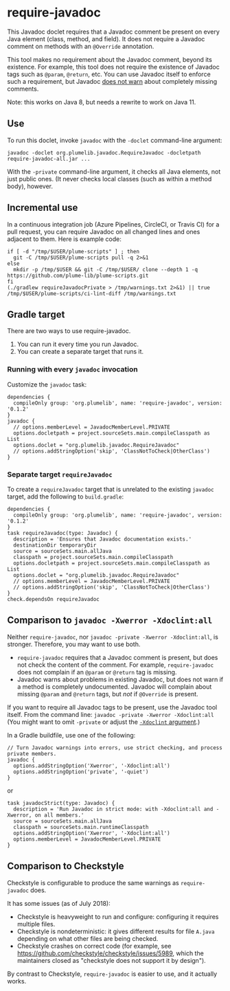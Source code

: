 # require-javadoc

This Javadoc doclet requires that a Javadoc comment be present on
every Java element (class, method, and field).
It does not require a Javadoc comment on methods with an `@Override` annotation.

This tool makes no requirement about the Javadoc comment, beyond its existence.
For example, this tool does not require the existence
of Javadoc tags such as `@param`, `@return`, etc.
You can use Javadoc itself to enforce such a requirement,
but Javadoc [does not warn](#comparison-to-javadoc--xwerror--xdoclintall)
about completely missing comments.

Note: this works on Java 8, but needs a rewrite to work on Java 11.


## Use

To run this doclet, invoke `javadoc` with the `-doclet` command-line argument:

```
javadoc -doclet org.plumelib.javadoc.RequireJavadoc -docletpath require-javadoc-all.jar ...
```

With the `-private` command-line argument, it checks all Java elements, not just public ones.
(It never checks local classes (such as within a method body), however.


## Incremental use

In a continuous integration job (Azure Pipelines, CircleCI, or Travis CI)
for a pull request, you can require Javadoc on all changed lines and ones
adjacent to them.  Here is example code:

```
if [ -d "/tmp/$USER/plume-scripts" ] ; then
  git -C /tmp/$USER/plume-scripts pull -q 2>&1
else
  mkdir -p /tmp/$USER && git -C /tmp/$USER/ clone --depth 1 -q https://github.com/plume-lib/plume-scripts.git
fi
(./gradlew requireJavadocPrivate > /tmp/warnings.txt 2>&1) || true
/tmp/$USER/plume-scripts/ci-lint-diff /tmp/warnings.txt
```


## Gradle target

There are two ways to use require-javadoc.
1. You can run it every time you run Javadoc.
2. You can create a separate target that runs it.

### Running with every `javadoc` invocation

Customize the `javadoc` task:

```
dependencies {
  compileOnly group: 'org.plumelib', name: 'require-javadoc', version: '0.1.2'
}
javadoc {
  // options.memberLevel = JavadocMemberLevel.PRIVATE
  options.docletpath = project.sourceSets.main.compileClasspath as List
  options.doclet = "org.plumelib.javadoc.RequireJavadoc"
  // options.addStringOption('skip', 'ClassNotToCheck|OtherClass')
}
```

### Separate target `requireJavadoc`

To create a `requireJavadoc` target that is unrelated to the existing
`javadoc` target, add the following to `build.gradle`:

```
dependencies {
  compileOnly group: 'org.plumelib', name: 'require-javadoc', version: '0.1.2'
}
task requireJavadoc(type: Javadoc) {
  description = 'Ensures that Javadoc documentation exists.'
  destinationDir temporaryDir
  source = sourceSets.main.allJava
  classpath = project.sourceSets.main.compileClasspath
  options.docletpath = project.sourceSets.main.compileClasspath as List
  options.doclet = "org.plumelib.javadoc.RequireJavadoc"
  // options.memberLevel = JavadocMemberLevel.PRIVATE
  // options.addStringOption('skip', 'ClassNotToCheck|OtherClass')
}
check.dependsOn requireJavadoc
```


## Comparison to `javadoc -Xwerror -Xdoclint:all`

Neither `require-javadoc`, nor `javadoc -private -Xwerror -Xdoclint:all`, is stronger.
Therefore, you may want to use both.

 * `require-javadoc` requires that a Javadoc comment is present, but does not check the content of the comment.
   For example, `require-javadoc` does not complain if an `@param` or `@return` tag is missing.
 * Javadoc warns about problems in existing Javadoc, but does not warn if a method is completely undocumented.
   Javadoc will complain about missing `@param` and `@return` tags, but *not* if `@Override` is present.

If you want to require all Javadoc tags to be present, use the Javadoc tool itself.
From the command line:
```javadoc -private -Xwerror -Xdoclint:all```
(You might want to omit `-private` or adjust the [`-Xdoclint` argument](https://docs.oracle.com/javase/8/docs/technotes/tools/unix/javadoc.html#BEJEFABE).)

In a Gradle buildfile, use one of the following:
```
// Turn Javadoc warnings into errors, use strict checking, and process private members.
javadoc {
  options.addStringOption('Xwerror', '-Xdoclint:all')
  options.addStringOption('private', '-quiet')
}
```
or
```
task javadocStrict(type: Javadoc) {
  description = 'Run Javadoc in strict mode: with -Xdoclint:all and -Xwerror, on all members.'
  source = sourceSets.main.allJava
  classpath = sourceSets.main.runtimeClasspath
  options.addStringOption('Xwerror', '-Xdoclint:all')
  options.memberLevel = JavadocMemberLevel.PRIVATE
}
```


## Comparison to Checkstyle

Checkstyle is configurable to produce the same warnings as `require-javadoc` does.

It has some issues (as of July 2018):
 * Checkstyle is heavyweight to run and configure:  configuring it requires multiple files.
 * Checkstyle is nondeterministic:  it gives different results for file `A.java` depending on what other files are being checked.
 * Checkstyle crashes on correct code (for example, see https://github.com/checkstyle/checkstyle/issues/5989, which the maintainers closed as "checkstyle does not support it by design").

By contrast to Checkstyle, `require-javadoc` is easier to use, and it actually works.
